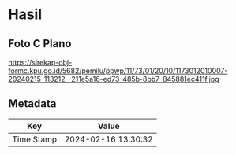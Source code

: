 # Hasil

## Foto C Plano

https://sirekap-obj-formc.kpu.go.id/5682/pemilu/ppwp/11/73/01/20/10/1173012010007-20240215-113212--211e5a16-ed73-485b-8bb7-845881ec411f.jpg


## Metadata

| Key        | Value               |
| ---------- | ------------------- |
| Time Stamp | 2024-02-16 13:30:32 |



